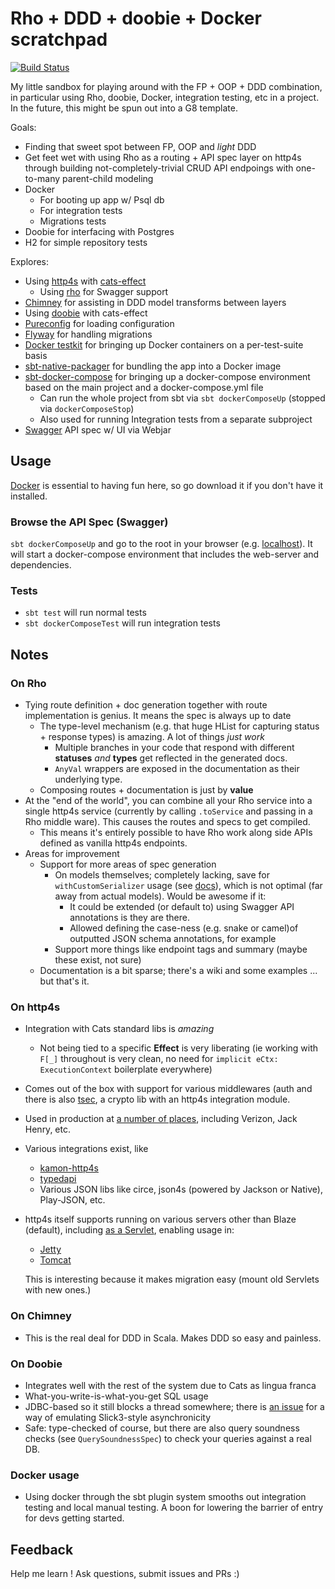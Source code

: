# Rho + DDD + doobie + Docker scratchpad

[![Build Status](https://travis-ci.org/lloydmeta/rhodddoobie.svg?branch=master)](https://travis-ci.org/lloydmeta/rhodddoobie)

My little sandbox for playing around with the FP + OOP + DDD combination, in particular using Rho, doobie, Docker,
integration testing, etc in a project.  In the future, this might be spun out into a G8 template.

Goals:
* Finding that sweet spot between FP, OOP and *light* DDD
* Get feet wet with using Rho as a routing + API spec layer on http4s through building
  not-completely-trivial CRUD API endpoings with one-to-many parent-child modeling
* Docker
  * For booting up app w/ Psql db
  * For integration tests
  * Migrations tests
* Doobie for interfacing with Postgres
* H2 for simple repository tests

Explores:

* Using [http4s](http://http4s.org/) with [cats-effect](https://github.com/typelevel/cats-effect)
    * Using [rho](https://github.com/http4s/rho) for Swagger support
* [Chimney](https://scalalandio.github.io/chimney/) for assisting in DDD model transforms between layers
* Using [doobie](http://tpolecat.github.io/doobie/docs/01-Introduction.html) with cats-effect
* [Pureconfig](https://github.com/pureconfig/pureconfig) for loading configuration
* [Flyway](https://flywaydb.org/) for handling migrations
* [Docker testkit](https://github.com/whisklabs/docker-it-scala) for bringing up Docker containers on a per-test-suite basis
* [sbt-native-packager](http://sbt-native-packager.readthedocs.io/en/latest/) for bundling the app into a Docker image
* [sbt-docker-compose](https://github.com/Tapad/sbt-docker-compose) for bringing up a docker-compose environment based on the main project and a docker-compose.yml file
    * Can run the whole project from sbt via `sbt dockerComposeUp` (stopped via `dockerComposeStop`)
    * Also used for running Integration tests from a separate subproject
* [Swagger](https://swagger.io/) API spec w/ UI via Webjar

## Usage

[Docker](https://www.docker.com/) is essential to having fun here, so go download it if you don't have it installed.

### Browse the API Spec (Swagger)

`sbt dockerComposeUp` and go to the root in your browser (e.g. [localhost](http://localhost)). It will start a
docker-compose environment that includes the web-server and dependencies.

### Tests

* `sbt test` will run normal tests
* `sbt dockerComposeTest` will run integration tests

## Notes

### On Rho

* Tying route definition + doc generation together with route implementation is genius.  It means the spec is always up
  to date
    * The type-level mechanism (e.g. that huge HList for capturing status + response types) is amazing. A lot of things
      *just work*
         * Multiple branches in your code that respond with different **statuses** *and* **types** get reflected in
           the generated docs.
         * `AnyVal` wrappers are exposed in the documentation as their underlying type.
    * Composing routes + documentation is just by **value**
* At the "end of the world", you can combine all your Rho service into a single http4s service (currently by calling
  `.toService` and passing in a Rho middle ware). This causes the routes and specs to get compiled.
    * This means it's entirely possible to have Rho work along side APIs defined as vanilla http4s endpoints.
* Areas for improvement
  * Support for more areas of spec generation
    * On models themselves; completely lacking, save for `withCustomSerializer` usage (see [docs](https://github.com/http4s/rho/blob/master/Rho.md)),
      which is not optimal (far away from actual models).  Would be awesome if it:
      * It could be extended (or default to) using Swagger API annotations is they are there.
      * Allowed defining the case-ness (e.g. snake or camel)of outputted JSON schema
      annotations, for example
    * Support more things like endpoint tags and summary (maybe these exist, not sure)
  * Documentation is a bit sparse; there's a wiki and some examples ... but that's it.

### On http4s

* Integration with Cats standard libs is *amazing*
  * Not being tied to a specific **Effect** is very liberating (ie working with `F[_]` throughout is very clean, no need
    for `implicit eCtx: ExecutionContext` boilerplate everywhere)
* Comes out of the box with support for various middlewares (auth and there is also [tsec](https://jmcardon.github.io/tsec/),
  a crypto lib with an http4s integration module.
* Used in production at [a number of places](https://http4s.org/adopters/), including Verizon, Jack Henry, etc.
* Various integrations exist, like
  * [kamon-http4s](https://github.com/kamon-io/kamon-http4s)
  * [typedapi](https://github.com/pheymann/typedapi)
  * Various JSON libs like circe, json4s (powered by Jackson or Native), Play-JSON, etc.
* http4s itself supports running on various servers other than Blaze (default), including [as a Servlet](https://github.com/http4s/http4s/blob/934a69a63cd487db0d1ddf39d9e4168d9c7f6e9d/servlet/src/main/scala/org/http4s/servlet/Http4sServlet.scala#L216-L228), enabling usage in:
  * [Jetty](https://github.com/http4s/http4s/blob/934a69a63cd487db0d1ddf39d9e4168d9c7f6e9d/examples/jetty/src/main/scala/com/example/http4s/jetty/JettyExample.scala#L16-L28)
  * [Tomcat](https://github.com/http4s/http4s/blob/934a69a63cd487db0d1ddf39d9e4168d9c7f6e9d/examples/tomcat/src/main/scala/com/example/http4s/tomcat/TomcatExample.scala#L15-L28)
  
  This is interesting because it makes migration easy (mount old Servlets with new ones.)
  
### On Chimney

* This is the real deal for DDD in Scala. Makes DDD so easy and painless.

### On Doobie

* Integrates well with the rest of the system due to Cats as lingua franca
* What-you-write-is-what-you-get SQL usage
* JDBC-based so it still blocks a thread somewhere; there is [an issue](https://github.com/tpolecat/doobie/issues/581) for
  a way of emulating Slick3-style asynchronicity
* Safe: type-checked of course, but there are also query soundness checks (see `QuerySoundnessSpec`) to check your queries
  against a real DB.

### Docker usage

* Using docker through the sbt plugin system smooths out integration testing and local manual testing.  A boon for lowering
  the barrier of entry for devs getting started.

## Feedback

Help me learn ! Ask questions, submit issues and PRs :)